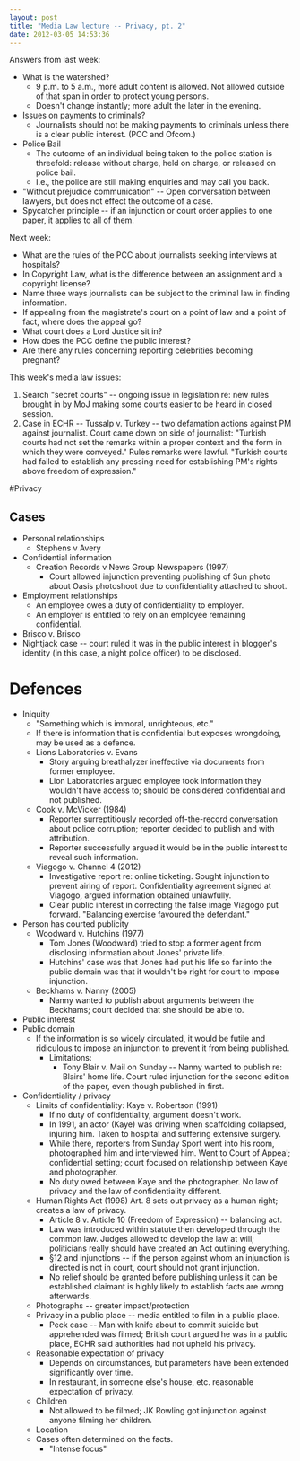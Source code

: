 ```yaml
---
layout: post
title: "Media Law lecture -- Privacy, pt. 2"
date: 2012-03-05 14:53:36
---
```


Answers from last week:

+ What is the watershed?
    + 9 p.m. to 5 a.m., more adult content is allowed. Not allowed outside of that span in order to protect young persons.
    + Doesn't change instantly; more adult the later in the evening.
+ Issues on payments to criminals?
    + Journalists should not be making payments to criminals unless there is a clear public interest. (PCC and Ofcom.)
+ Police Bail
    + The outcome of an individual being taken to the police station is threefold: release without charge, held on charge, or released on police bail.
    + I.e., the police are still making enquiries and may call you back.
+ "Without prejudice communication" -- Open conversation between lawyers, but does not effect the outcome of a case.
+ Spycatcher principle -- if an injunction or court order applies to one paper, it applies to all of them.

Next week:
+ What are the rules of the PCC about journalists seeking interviews at hospitals?
+ In Copyright Law, what is the difference between an assignment and a copyright license?
+ Name three ways journalists can be subject to the criminal law in finding information.
+ If appealing from the magistrate's court on a point of law and a point of fact, where does the appeal go?
+ What court does a Lord Justice sit in?
+ How does the PCC define the public interest?
+ Are there any rules concerning reporting celebrities becoming pregnant?

This week's media law issues:
1. Search "secret courts" -- ongoing issue in legislation re: new rules brought in by MoJ making some courts easier to be heard in closed session.
1. Case in ECHR -- Tussalp v. Turkey -- two defamation actions against PM against journalist. Court came down on side of journalist: "Turkish courts had not set the remarks within a proper context and the form in which they were conveyed." Rules remarks were lawful. "Turkish courts had failed to establish any pressing need for establishing PM's rights above freedom of expression."

#Privacy
## Cases
+ Personal relationships
    + Stephens v Avery
+ Confidential information
    + Creation Records v News Group Newspapers (1997)
        + Court allowed injunction preventing publishing of Sun photo about Oasis photoshoot due to confidentiality attached to shoot.
+ Employment relationships 
    + An employee owes a duty of confidentiality to employer. 
    + An employer is entitled to rely on an employee remaining confidential.
+ Brisco v. Brisco
+ Nightjack case -- court ruled it was in the public interest in blogger's identity (in this case, a night police officer) to be disclosed. 

# Defences
+ Iniquity
    + "Something which is immoral, unrighteous, etc."
    + If there is information that is confidential but exposes wrongdoing, may be used as a defence.
    + Lions Laboratories v. Evans
        + Story arguing breathalyzer ineffective via documents from former employee.
        + Lion Laboratories argued employee took information they wouldn't have access to; should be considered confidential and not published.
    + Cook v. McVicker (1984)
        + Reporter surreptitiously recorded off-the-record conversation about police corruption; reporter decided to publish and with attribution.
        + Reporter successfully argued it would be in the public interest to reveal such information.
    + Viagogo v. Channel 4 (2012)
        + Investigative report re: online ticketing. Sought injunction to prevent airing of report. Confidentiality agreement signed at Viagogo, argued information obtained unlawfully.
        + Clear public interest in correcting the false image Viagogo put forward. "Balancing exercise favoured the defendant."
+ Person has courted publicity
     + Woodward v. Hutchins (1977)
         + Tom Jones (Woodward) tried to stop a former agent from disclosing information about Jones' private life.
         + Hutchins' case was that Jones had put his life so far into the public domain was that it wouldn't be right for court to impose injunction.
    + Beckhams v. Nanny (2005)
         + Nanny wanted to publish about arguments between the Beckhams; court decided that she should be able to.
+ Public interest
+ Public domain
    + If the information is so widely circulated, it would be futile and ridiculous to impose an injunction to prevent it from being published.
        + Limitations:
            + Tony Blair v. Mail on Sunday -- Nanny wanted to publish re: Blairs' home life. Court ruled injunction for the second edition of the paper, even though published in first.
+ Confidentiality / privacy
     + Limits of confidentiality: Kaye v. Robertson (1991)
        + If no duty of confidentiality, argument doesn't work.
        + In 1991, an actor (Kaye) was driving when scaffolding collapsed, injuring him. Taken to hospital and suffering extensive surgery.
        + While there, reporters from Sunday Sport went into his room, photographed him and interviewed him. Went to Court of Appeal; confidential setting; court focused on relationship between Kaye and photographer. 
        + No duty owed between Kaye and the photographer. No law of privacy and the law of confidentiality different. 
    + Human Rights Act (1998) Art. 8 sets out privacy as a human right; creates a law of privacy.
        + Article 8 v. Article 10 (Freedom of Expression) -- balancing act.
        + Law was introduced within statute then developed through the common law. Judges allowed to develop the law at will; politicians really should have created an Act outlining everything.
        + §12 and injunctions -- if the person against whom an injunction is directed is not in court, court should not grant injunction.
        + No relief should be granted before publishing unless it can be established claimant is highly likely to establish facts are wrong afterwards.
    + Photographs -- greater impact/protection
    + Privacy in a public place -- media entitled to film in a public place.
        + Peck case -- Man with knife about to commit suicide but apprehended was filmed; British court argued he was in a public place, ECHR said authorities had not upheld his privacy.
    + Reasonable expectation of privacy
        + Depends on circumstances, but parameters have been extended significantly over time.
        + In restaurant, in someone else's house, etc. reasonable expectation of privacy.
    + Children
        + Not allowed to be filmed; JK Rowling got injunction against anyone filming her children.
    + Location
    + Cases often determined on the facts. 
        + "Intense focus"  